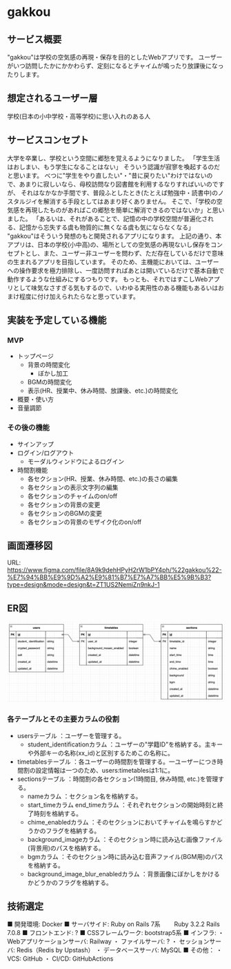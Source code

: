 # gakkou

## サービス概要
"gakkou"は学校の空気感の再現・保存を目的としたWebアプリです。
ユーザーがいつ訪問したかにかかわらず、定刻になるとチャイムが鳴ったり放課後になったりします。

## 想定されるユーザー層
学校(日本の小中学校・高等学校)に思い入れのある人

## サービスコンセプト
大学を卒業し、学校という空間に郷愁を覚えるようになりました。
「学生生活はおしまい、もう学生になることはない」
そういう認識が寂寥を喚起するのだと思います。
べつに"学生をやり直したい"・"昔に戻りたい"わけではないので、あまりに寂しいなら、母校訪問なり図書館を利用するなりすればいいのですが、
それはなかなか手間です、普段ふとしたとき(たとえば勉強中・読書中)のノスタルジイを解消する手段としてはあまり好くありません。
そこで、「学校の空気感を再現したものがあればこの郷愁を簡単に解消できるのではないか」と思いました。
「あるいは、それがあることで、記憶の中の学校空間が普遍化される、記憶から忘失する虞も物質的に無くなる虞も気にならなくなる」
"gakkou"はそういう発想のもと開発されるアプリになります。
上記の通り、本アプリは、日本の学校(小中高)の、場所としての空気感の再現ないし保存をコンセプトとし、また、ユーザー非ユーザーを問わず、ただ存在しているだけで意味の生まれるアプリを目指しています。
そのため、主機能においては、ユーザーへの操作要求を極力排除し、一度訪問すればあとは開いているだけで基本自動で動作するような仕組みにするつもりです。
もっとも、それではすこしWebアプリとして味気なさすぎる気もするので、いわゆる実用性のある機能もあるいはおまけ程度に付け加えられたらなと思っています。

## 実装を予定している機能
### MVP
* トップページ
  * 背景の時間変化
    * ぼかし加工
  * BGMの時間変化
  * 表示(HR、授業中、休み時間、放課後、etc.)の時間変化
* 概要・使い方
* 音量調節

### その後の機能
* サインアップ
* ログイン/ログアウト
  * モーダルウィンドウによるログイン
* 時間割機能
  * 各セクション(HR、授業、休み時間、etc.)の長さの編集
  * 各セクションの表示文字列の編集
  * 各セクションのチャイムのon/off
  * 各セクションの背景の変更
  * 各セクションのBGMの変更
  * 各セクションの背景のモザイク化のon/off

## 画面遷移図
URL: https://www.figma.com/file/8A9k9dehHPyH2rW1bPY4ph/%22gakkou%22-%E7%94%BB%E9%9D%A2%E9%81%B7%E7%A7%BB%E5%9B%B3?type=design&mode=design&t=ZT1US2NemiZn9nkJ-1

## ER図
![Alt text](gakkou_er_figure.png)

### 各テーブルとその主要カラムの役割
* usersテーブル
：ユーザーを管理する。
  * student_identificationカラム
  ：ユーザーの"学籍ID"を格納する。主キーや外部キーの名称(xx_id)と区別するためこの名称に。
* timetablesテーブル
：各ユーザーの時間割を管理する。一ユーザーにつき時間割の設定情報は一つのため、users:timetablesは1:1に。
* sectionsテーブル
：時間割の各セクション(1時間目, 休み時間, etc.)を管理する。
  * nameカラム
  ：セクション名を格納する。
  * start_timeカラム end_timeカラム
  ：それぞれセクションの開始時刻と終了時刻を格納する。
  * chime_enabledカラム
  ：そのセクションにおいてチャイムを鳴らすかどうかのフラグを格納する。
  * background_imageカラム
  ：そのセクション時に読み込む画像ファイル(背景用)のパスを格納する。
  * bgmカラム
  ：そのセクション時に読み込む音声ファイル(BGM用)のパスを格納する。
  * background_image_blur_enabledカラム
  ：背景画像にぼかしをかけるかどうかのフラグを格納する。


## 技術選定
■ 開発環境: Docker
■ サーバサイド: Ruby on Rails 7系
　　Ruby 3.2.2 Rails 7.0.8
■ フロントエンド: ?
■ CSSフレームワーク: bootstrap5系
■ インフラ:
・ Webアプリケーションサーバ: Railway
・ ファイルサーバ: ?
・ セッションサーバ: Redis（Redis by Upstash）
・ データベースサーバ: MySQL
■ その他：
・ VCS: GitHub
・ CI/CD: GitHubActions

